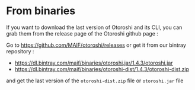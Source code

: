 # From binaries

If you want to download the last version of Otoroshi and its CLI, you can grab them from the release page of the Otoroshi github page :

Go to https://github.com/MAIF/otoroshi/releases or get it from our bintray repository :

* https://dl.bintray.com/maif/binaries/otoroshi.jar/1.4.3/otoroshi.jar
* https://dl.bintray.com/maif/binaries/otoroshi-dist/1.4.3/otoroshi-dist.zip

and get the last version of the `otoroshi-dist.zip` file or `otoroshi.jar` file
